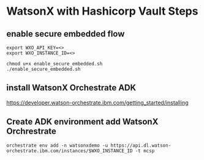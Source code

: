 # WatsonX with Hashicorp Vault Steps

## enable secure embedded flow

```
export WXO_API_KEY=<>
export WXO_INSTANCE_ID=<>

chmod u+x enable_secure_embedded.sh   
./enable_secure_embedded.sh
```

## install WatsonX Orchestrate ADK

https://developer.watson-orchestrate.ibm.com/getting_started/installing

## Create ADK environment add WatsonX Orchrestrate

```
orchestrate env add -n watsonxdemo -u https://api.dl.watson-orchestrate.ibm.com/instances/$WXO_INSTANCE_ID -t mcsp
```